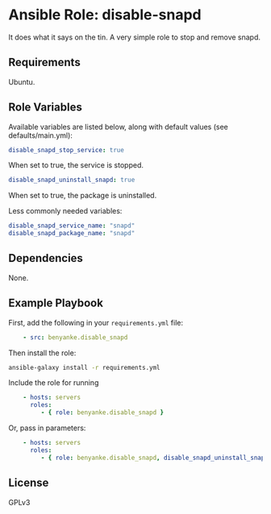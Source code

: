 Ansible Role: disable-snapd
=========

It does what it says on the tin. A very simple role to stop and remove snapd.

Requirements
------------

Ubuntu.

Role Variables
--------------

Available variables are listed below, along with default values (see defaults/main.yml):

```yaml
disable_snapd_stop_service: true
```

When set to true, the service is stopped.


```yaml
disable_snapd_uninstall_snapd: true
```

When set to true, the package is uninstalled.


Less commonly needed variables:

```yaml
disable_snapd_service_name: "snapd"
disable_snapd_package_name: "snapd"
```

Dependencies
------------

None.

Example Playbook
----------------

First, add the following in your `requirements.yml` file:

```yaml
    - src: benyanke.disable_snapd
```

Then install the role:

```bash
ansible-galaxy install -r requirements.yml
```

Include the role for running

```yaml
    - hosts: servers
      roles:
         - { role: benyanke.disable_snapd }
```

Or, pass in parameters:

```yaml
    - hosts: servers
      roles:
         - { role: benyanke.disable_snapd, disable_snapd_uninstall_snapd: false}
```

License
-------

GPLv3
